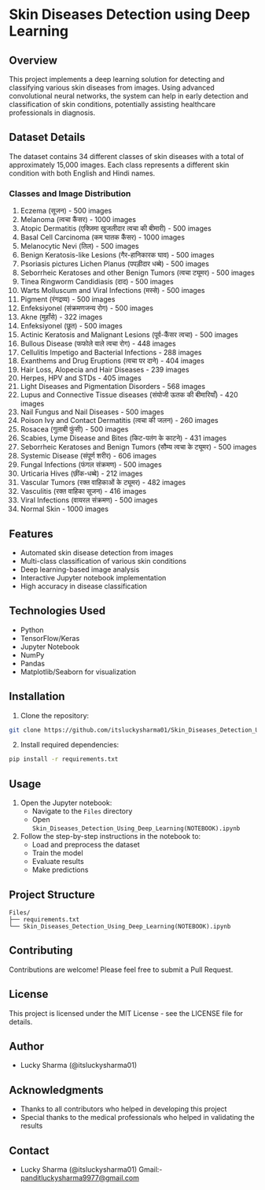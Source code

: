 # Skin Diseases Detection using Deep Learning

## Overview

This project implements a deep learning solution for detecting and classifying various skin diseases from images. Using advanced convolutional neural networks, the system can help in early detection and classification of skin conditions, potentially assisting healthcare professionals in diagnosis.

## Dataset Details

The dataset contains 34 different classes of skin diseases with a total of approximately 15,000 images. Each class represents a different skin condition with both English and Hindi names.

### Classes and Image Distribution

1. Eczema (सूजन) - 500 images
2. Melanoma (त्वचा कैंसर) - 1000 images
3. Atopic Dermatitis (एक्ज़िमा खुजलीदार त्वचा की बीमारी) - 500 images
4. Basal Cell Carcinoma (कम घातक कैंसर) - 1000 images
5. Melanocytic Nevi (तिल) - 500 images
6. Benign Keratosis-like Lesions (गैर-हानिकारक घाव) - 500 images
7. Psoriasis pictures Lichen Planus (पपड़ीदार धब्बे) - 500 images
8. Seborrheic Keratoses and other Benign Tumors (त्वचा ट्यूमर) - 500 images
9. Tinea Ringworm Candidiasis (दाद) - 500 images
10. Warts Molluscum and Viral Infections (मस्से) - 500 images
11. Pigment (रंगद्रव्य) - 500 images
12. Enfeksiyonel (संक्रमणजन्य रोग) - 500 images
13. Akne (मुहाँसे) - 322 images
14. Enfeksiyonel (छूत) - 500 images
15. Actinic Keratosis and Malignant Lesions (पूर्व-कैंसर त्वचा) - 500 images
16. Bullous Disease (फफोले वाले त्वचा रोग) - 448 images
17. Cellulitis Impetigo and Bacterial Infections - 288 images
18. Exanthems and Drug Eruptions (त्वचा पर दाने) - 404 images
19. Hair Loss, Alopecia and Hair Diseases - 239 images
20. Herpes, HPV and STDs - 405 images
21. Light Diseases and Pigmentation Disorders - 568 images
22. Lupus and Connective Tissue diseases (संयोजी ऊतक की बीमारियाँ) - 420 images
23. Nail Fungus and Nail Diseases - 500 images
24. Poison Ivy and Contact Dermatitis (त्वचा की जलन) - 260 images
25. Rosacea (गुलाबी फुंसी) - 500 images
26. Scabies, Lyme Disease and Bites (किट-पतंग के काटने) - 431 images
27. Seborrheic Keratoses and Benign Tumors (सौम्य त्वचा के ट्यूमर) - 500 images
28. Systemic Disease (संपूर्ण शरीर) - 606 images
29. Fungal Infections (फंगल संक्रमण) - 500 images
30. Urticaria Hives (छींक-धब्बे) - 212 images
31. Vascular Tumors (रक्त वाहिकाओं के ट्यूमर) - 482 images
32. Vasculitis (रक्त वाहिका सूजन) - 416 images
33. Viral Infections (वायरल संक्रमण) - 500 images
34. Normal Skin - 1000 images

## Features

- Automated skin disease detection from images
- Multi-class classification of various skin conditions
- Deep learning-based image analysis
- Interactive Jupyter notebook implementation
- High accuracy in disease classification

## Technologies Used

- Python
- TensorFlow/Keras
- Jupyter Notebook
- NumPy
- Pandas
- Matplotlib/Seaborn for visualization

## Installation

1. Clone the repository:

```bash
git clone https://github.com/itsluckysharma01/Skin_Diseases_Detection_Using_Deep-Learning_.git
```

2. Install required dependencies:

```bash
pip install -r requirements.txt
```

## Usage

1. Open the Jupyter notebook:
   - Navigate to the `Files` directory
   - Open `Skin_Diseases_Detection_Using_Deep_Learning(NOTEBOOK).ipynb`
2. Follow the step-by-step instructions in the notebook to:
   - Load and preprocess the dataset
   - Train the model
   - Evaluate results
   - Make predictions

## Project Structure

```
Files/
├── requirements.txt
└── Skin_Diseases_Detection_Using_Deep_Learning(NOTEBOOK).ipynb
```

## Contributing

Contributions are welcome! Please feel free to submit a Pull Request.

## License

This project is licensed under the MIT License - see the LICENSE file for details.

## Author

- Lucky Sharma (@itsluckysharma01)

## Acknowledgments

- Thanks to all contributors who helped in developing this project
- Special thanks to the medical professionals who helped in validating the results

## Contact
- Lucky Sharma (@itsluckysharma01)
  Gmail:- panditluckysharma9977@gmail.com

